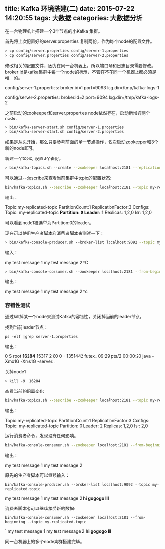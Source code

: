 title: Kafka 环境搭建(二)
date: 2015-07-22 14:20:55
tags: 大数据
categories: 大数据分析
---
在一台物理机上搭建一个3个节点的小Kafka 集群。

首先将上次配置好的server.properties 复制两份，作为每个node的配置文件。
``` bash
> cp config/server.properties config/server-1.properties 
> cp config/server.properties config/server-2.properties
```

修改相关的配置文件，因为在同一台机器上，所以端口号和日志目录需要修改。broker id是kafka集群中每一个node的标示，不管在不在同一个机器上都必须是唯一的。

config/server-1.properties:
    broker.id=1
    port=9093
    log.dir=/tmp/kafka-logs-1
 
config/server-2.properties:
    broker.id=2
    port=9094
    log.dir=/tmp/kafka-logs-2

<!-- more -->
之前启动的zookeeper和server.properties node依然存在，启动新增的两个node:

``` bash
> bin/kafka-server-start.sh config/server-1.properties
> bin/kafka-server-start.sh config/server-2.properties
```
如果是从头开始，那么只要参考前面的单一节点操作，依次启动zookeeper和3个新的node即可。

新建一个topic, 设置3个备份。
``` bash
> bin/kafka-topics.sh --create --zookeeper localhost:2181 --replication-factor 3 --partitions 1 --topic my-replicated-topic
```
可以通过--describe来查看当前集群中topic的配置状态:
```bash
bin/kafka-topics.sh --describe --zookeeper localhost:2181 --topic my-replicated-topic
```
输出：

Topic:my-replicated-topic     PartitionCount:1     ReplicationFactor:3     Configs:
     Topic: my-replicated-topic     **Partition: 0**     **Leader: 1**     Replicas: 1,2,0     Isr: 1,2,0

可以看到node1被选举为Partition:0的leader。

现在可以使用生产者脚本和消费者脚本来测试一下：
``` bash
> bin/kafka-console-producer.sh --broker-list localhost:9092 --topic my-replicated-topic
```
输入：

my test message 1
my test message 2
^C

``` bash
> bin/kafka-console-consumer.sh --zookeeper localhost:2181 --from-beginning --topic my-replicated-topic
```
输出：

my test message 1
my test message 2
^c

### **容错性测试**

通过kill掉某一个node来测试Kafka的容错性，关闭掉当前的leader节点。

找到当前leader节点：
```
ps -elf |grep server-1.properties
```
输出：

0 S root     **16284** 15317  2  80   0 - 1351442 futex_ 09:29 pts/2  00:00:20 java -Xmx1G -Xms1G -server...

关掉node1
``` bash
> kill -9  16284 
```
查看当前的配置变化
``` bash
bin/kafka-topics.sh --describe --zookeeper localhost:2181 --topic my-replicated-topic
```
输出：

Topic:my-replicated-topic     PartitionCount:1     ReplicationFactor:3     Configs:
     Topic: my-replicated-topic     Partition: 0     Leader: 2     Replicas: 1,2,0     Isr: 2,0


运行消费者命令，发现没有任何影响。
``` bash
bin/kafka-console-consumer.sh --zookeeper localhost:2181 --from-beginning --topic my-replicated-topic
```
输出：

my test message 1
my test message 2

原先的生产者脚本可以继续输入：
```
bin/kafka-console-producer.sh --broker-list localhost:9092 --topic my-replicated-topic
```

my test message 1
my test message 2
**hi gogogo
lll**

消费者脚本也可以继续接受新的数据:
```
bin/kafka-console-consumer.sh --zookeeper localhost:2181 --from-beginning --topic my-replicated-topic
```
`
my test message 1
my test message 2
**hi gogogo
lll**


同一台机器上的多个node集群搭建完毕。



